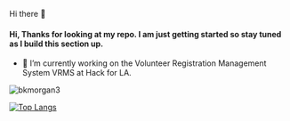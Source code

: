  Hi there 👋

<!--
**bkmorgan3/bkmorgan3** is a ✨ _special_ ✨ repository because its `README.md` (this file) appears on your GitHub profile.

Here are some ideas to get you started:


- 🌱 I’m currently learning ...
- 👯 I’m looking to collaborate on ...
- 🤔 I’m looking for help with ...
- 💬 Ask me about ...
- 📫 How to reach me: ...
- 😄 Pronouns: ...
- ⚡ Fun fact: ...
-->




#### Hi, Thanks for looking at my repo.  I am just getting started so stay tuned as I build this section up. 

- 🔭 I’m currently working on the Volunteer Registration Management System <abbr>VRMS</abbr> at Hack for LA.


<p align="left"><img src="https://komarev.com/ghpvc/?username=bkmorgan3&label=Profile%20views&color=0e75b6&style=flat" alt="bkmorgan3" /> </p>

  [![Top Langs](https://github-readme-stats-git-masterrstaa-rickstaa.vercel.app/api/top-langs/?username=bkmorgan3)](https://github.com/bkmorgan3/github-readme-stats)


